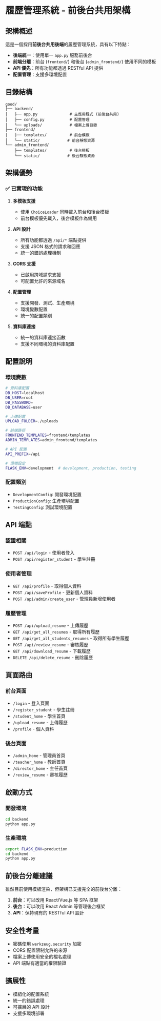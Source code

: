 # 履歷管理系統 - 前後台共用架構

## 架構概述

這是一個採用**前後台共用後端**的履歷管理系統，具有以下特點：

- **後端統一**：使用單一 `app.py` 服務前後台
- **前端分離**：前台 (`frontend/`) 和後台 (`admin_frontend/`) 使用不同的模板
- **API 優先**：所有功能都透過 RESTful API 提供
- **配置管理**：支援多環境配置 
  
## 目錄結構

```
good/
├── backend/
│   ├── app.py              # 主應用程式 (前後台共用)
│   ├── config.py           # 配置管理
│   └── uploads/            # 檔案上傳目錄
├── frontend/
│   ├── templates/          # 前台模板
│   └── static/            # 前台靜態資源
└── admin_frontend/
    ├── templates/          # 後台模板
    └── static/            # 後台靜態資源
```

## 架構優勢

### ✅ 已實現的功能

1. **多模板支援**
   - 使用 `ChoiceLoader` 同時載入前台和後台模板
   - 前台模板優先載入，後台模板作為備用

2. **API 設計**
   - 所有功能都透過 `/api/*` 端點提供
   - 支援 JSON 格式的請求和回應
   - 統一的錯誤處理機制

3. **CORS 支援**
   - 已啟用跨域請求支援
   - 可配置允許的來源域名

4. **配置管理**
   - 支援開發、測試、生產環境
   - 環境變數配置
   - 統一的配置類別

5. **資料庫連接**
   - 統一的資料庫連接函數
   - 支援不同環境的資料庫配置

## 配置說明

### 環境變數

```bash
# 資料庫配置
DB_HOST=localhost
DB_USER=root
DB_PASSWORD=
DB_DATABASE=user

# 上傳配置
UPLOAD_FOLDER=./uploads

# 前端路徑
FRONTEND_TEMPLATES=frontend/templates
ADMIN_TEMPLATES=admin_frontend/templates

# API 配置
API_PREFIX=/api

# 環境設定
FLASK_ENV=development  # development, production, testing
```

### 配置類別

- `DevelopmentConfig`: 開發環境配置
- `ProductionConfig`: 生產環境配置  
- `TestingConfig`: 測試環境配置

## API 端點

### 認證相關
- `POST /api/login` - 使用者登入
- `POST /api/register_student` - 學生註冊

### 使用者管理
- `GET /api/profile` - 取得個人資料
- `POST /api/saveProfile` - 更新個人資料
- `POST /api/admin/create_user` - 管理員新增使用者

### 履歷管理
- `POST /api/upload_resume` - 上傳履歷
- `GET /api/get_all_resumes` - 取得所有履歷
- `GET /api/get_all_students_resumes` - 取得所有學生履歷
- `POST /api/review_resume` - 審核履歷
- `GET /api/download_resume` - 下載履歷
- `DELETE /api/delete_resume` - 刪除履歷

## 頁面路由

### 前台頁面
- `/login` - 登入頁面
- `/register_student` - 學生註冊
- `/student_home` - 學生首頁
- `/upload_resume` - 上傳履歷
- `/profile` - 個人資料

### 後台頁面
- `/admin_home` - 管理員首頁
- `/teacher_home` - 教師首頁
- `/director_home` - 主任首頁
- `/review_resume` - 審核履歷

## 啟動方式

### 開發環境
```bash
cd backend
python app.py
```

### 生產環境
```bash
export FLASK_ENV=production
cd backend
python app.py
```

## 前後台分離建議

雖然目前使用模板渲染，但架構已支援完全的前後台分離：

1. **前台**：可以改用 React/Vue.js 等 SPA 框架
2. **後台**：可以改用 React Admin 等管理後台框架
3. **API**：保持現有的 RESTful API 設計

## 安全性考量

- 密碼使用 `werkzeug.security` 加密
- CORS 配置限制允許的來源
- 檔案上傳使用安全的檔名處理
- API 端點有適當的權限驗證

## 擴展性

- 模組化的配置系統
- 統一的錯誤處理
- 可擴展的 API 設計
- 支援多環境部署 